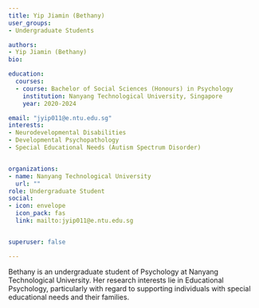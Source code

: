 ```yaml
---
title: Yip Jiamin (Bethany)
user_groups:
- Undergraduate Students

authors:
- Yip Jiamin (Bethany)
bio: 

education:
  courses:
  - course: Bachelor of Social Sciences (Honours) in Psychology
    institution: Nanyang Technological University, Singapore
    year: 2020-2024

email: "jyip011@e.ntu.edu.sg"
interests:
- Neurodevelopmental Disabilities 
- Developmental Psychopathology
- Special Educational Needs (Autism Spectrum Disorder)


organizations:
- name: Nanyang Technological University
  url: ""
role: Undergraduate Student
social:
- icon: envelope
  icon_pack: fas
  link: mailto:jyip011@e.ntu.edu.sg


superuser: false

---
```


Bethany is an undergraduate student of Psychology at Nanyang Technological University. Her research interests lie in Educational Psychology, particularly with regard to supporting individuals with special educational needs and their families.
